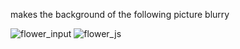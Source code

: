 makes the background of the following picture blurry

![flower_input](https://user-images.githubusercontent.com/103634638/210665659-c7b1e6e0-369c-4bb5-a20a-8d3749ca338d.jpg)
![flower_js](https://user-images.githubusercontent.com/103634638/210665686-212ad2ee-1cf6-4ebe-8548-2484a18506cb.jpg)
